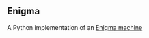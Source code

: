 ## Enigma
A Python implementation of an [Enigma machine](https://en.wikipedia.org/wiki/Enigma_machine)
